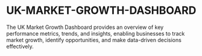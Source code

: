 # UK-MARKET-GROWTH-DASHBOARD
The UK Market Growth Dashboard provides an overview of key performance metrics, trends, and insights, enabling businesses to track market growth, identify opportunities, and make data-driven decisions effectively.
